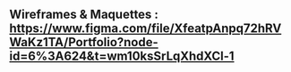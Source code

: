 ## Wireframes & Maquettes : https://www.figma.com/file/XfeatpAnpq72hRVWaKz1TA/Portfolio?node-id=6%3A624&t=wm10ksSrLqXhdXCl-1 
